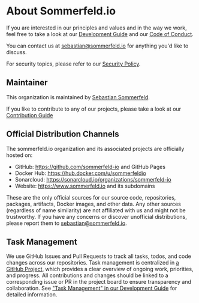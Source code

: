 # About Sommerfeld.io

If you are interested in our principles and values and in the way we work, feel free to take a look at our [Development Guide](https://github.com/sommerfeld-io/.github/blob/main/docs/development-guide.md) and our [Code of Conduct](https://github.com/sommerfeld-io/.github/blob/main/CODE_OF_CONDUCT.md).

You can contact us at <sebastian@sommerfeld.io> for anything you'd like to discuss.

For security topics, please refer to our [Security Policy](https://github.com/sommerfeld-io/.github/blob/main/SECURITY.md).

## Maintainer

This organization is maintained by [Sebastian Sommerfeld](https://github.com/sebastian-sommerfeld-io).

If you like to contribute to any of our projects, please take a look at our [Contribution Guide](https://github.com/sommerfeld-io/.github/blob/main/CONTRIBUTING.md)

## Official Distribution Channels

The sommerfeld.io organization and its associated projects are officially hosted on:

- GitHub: <https://github.com/sommerfeld-io> and GitHub Pages
- Docker Hub: <https://hub.docker.com/u/sommerfeldio>
- Sonarcloud: <https://sonarcloud.io/organizations/sommerfeld-io>
- Website: <https://www.sommerfeld.io> and its subdomains

These are the only official sources for our source code, repositories, packages, artifacts, Docker images, and other data. Any other sources (regardless of name similarity) are not affiliated with us and might not be trustworthy. If you have any concerns or discover unofficial distributions, please report them to <sebastian@sommerfeld.io>.

## Task Management

We use GitHub Issues and Pull Requests to track all tasks, todos, and code changes across our repositories. Task management is centralized in [a GitHub Project](https://github.com/orgs/sommerfeld-io/projects/1), which provides a clear overview of ongoing work, priorities, and progress. All contributions and changes should be linked to a corresponding issue or PR in the project board to ensure transparency and collaboration. See ["Task Management" in our Development Guide](https://github.com/sommerfeld-io/.github/blob/main/docs/development-guide.md#task-management) for detailed information.
